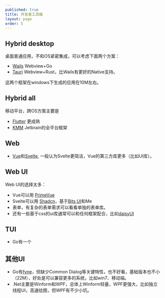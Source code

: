 ```yaml
---
published: true
title: 开发者工具箱
layout: page
order: 5
---
```


## Hybrid desktop 
桌面普通应用，不和OS紧密集成，可以考虑下面两个方案：
* [Wails](https://wails.io/) Webview+Go
* [Tauri](https://v2.tauri.app/) Webview+Rust，比Wails有更好的Native支持。

这两个框架在windows下生成的应用在10M左右。

## Hybrid all
移动平台，跨OS方案主要是
* [Flutter](https://flutter.dev/) 更成熟
* [KMM](https://kotlinlang.org/docs/multiplatform.html) Jetbrain的全平台框架
  
## Web 
* [Vue](https://vuejs.org/)和[Svelte](https://svelte.dev/), 一般认为Svelte更简洁，Vue的第三方库更多（比如UI库）。
  
## Web UI
Web UI的选择太多：

* Vue可以用 [PrimeVue](https://primevue.org/)
* Svelte可以用 [Shadcn](https://www.shadcn-svelte.com/)，基于[Bits UI](https://bits-ui.com/)和Me
* 表单，有复杂的表单需求可以看看单独的表单库。
* 还有一些基于css的ui库通常可以和任何框架配合，比如[daisyUI](https://daisyui.com/) 

## TUI
* Go有一个
  
## 其他UI

* Go有[fyne](https://fyne.io/)，但缺少Common Dialog等关键特性，也不好看，基础版本也不小（22M），好处是可以兼容更多的系统，比如win7、移动端。
* .Net主要是Winform和WPF，总体上Winform轻量，WPF更强大，比如独立线程UI，高速绘图，但WPF有不少小坑。
